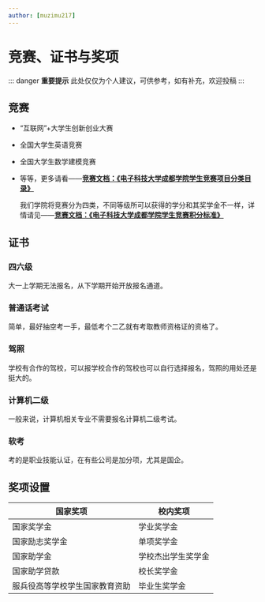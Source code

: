 ```yaml
---
author: [muzimu217]
---
```


# 竞赛、证书与奖项

::: danger **重要提示**
此处仅仅为个人建议，可供参考，如有补充，欢迎投稿
:::

## 竞赛

- “互联网”+大学生创新创业大赛

- 全国大学生英语竞赛

- 全国大学生数学建模竞赛

- 等等，更多请看——[**竞赛文档：《电子科技大学成都学院学生竞赛项目分类目录》**](https://docs.qq.com/aio/DVWZ4WUN0c3FzaUtt?u=3ca4f3eff1c14da7b5a72d7985bb28c7&no_promotion=1&p=PLB0wwuHZFVKBMNT0ppn4p)

  我们学院将竞赛分为四类，不同等级所可以获得的学分和其奖学金不一样，详情请见——[**竞赛文档：《电子科技大学成都学院学生竞赛积分标准》**](https://docs.qq.com/aio/DVWZ4WUN0c3FzaUtt?u=3ca4f3eff1c14da7b5a72d7985bb28c7&no_promotion=1&p=PLB0wwuHZFVKBMNT0ppn4p)


## 证书

### 四六级

大一上学期无法报名，从下学期开始开放报名通道。

### 普通话考试

简单，最好抽空考一手，最低考个二乙就有考取教师资格证的资格了。

### 驾照

学校有合作的驾校，可以报学校合作的驾校也可以自行选择报名，驾照的用处还是挺大的。

### 计算机二级

一般来说，计算机相关专业不需要报名计算机二级考试。

### 软考

考的是职业技能认证，在有些公司是加分项，尤其是国企。

## 奖项设置

| 国家奖项                     | 校内奖项               |
|-----------------------------|------------------------|
| 国家奖学金                   | 学业奖学金             |
| 国家励志奖学金               | 单项奖学金             |
| 国家助学金                   | 学校杰出学生奖学金     |
| 国家助学贷款                 | 校长奖学金             |
| 服兵役高等学校学生国家教育资助 | 毕业生奖学金           |